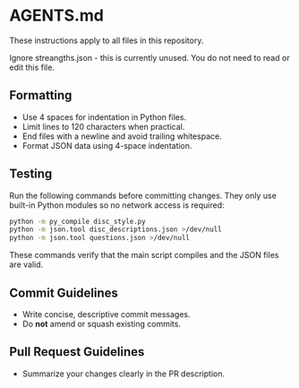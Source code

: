 # AGENTS.md

These instructions apply to all files in this repository.

Ignore streangths.json - this is currently unused. You do not need to read or edit this file.

## Formatting
* Use 4 spaces for indentation in Python files.
* Limit lines to 120 characters when practical.
* End files with a newline and avoid trailing whitespace.
* Format JSON data using 4-space indentation.

## Testing
Run the following commands before committing changes. They only use built-in Python modules so no
network access is required:

```bash
python -m py_compile disc_style.py
python -m json.tool disc_descriptions.json >/dev/null
python -m json.tool questions.json >/dev/null
```
These commands verify that the main script compiles and the JSON files are valid.

## Commit Guidelines
- Write concise, descriptive commit messages.
- Do **not** amend or squash existing commits.

## Pull Request Guidelines
- Summarize your changes clearly in the PR description.

